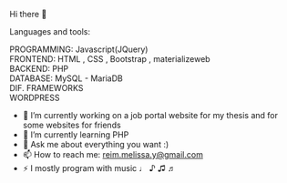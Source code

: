 Hi there 👋

Languages and tools:

PROGRAMMING: Javascript(JQuery)  <br> 
FRONTEND: HTML , CSS , Bootstrap , materializeweb <br> 
BACKEND: PHP <br> 
DATABASE: MySQL - MariaDB <br>
DIF. FRAMEWORKS <br>
WORDPRESS<br>


- 🔭 I’m currently working on a job portal website for my thesis and for some websites for friends
- 🌱 I’m currently learning PHP
- 💬 Ask me about everything you want :)
- 📫 How to reach me: reim.melissa.y@gmail.com
- ⚡ I mostly program with music ♩ ♪ ♫ ♬

